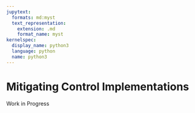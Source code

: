 ```yaml
---
jupytext:
  formats: md:myst
  text_representation:
    extension: .md
    format_name: myst
kernelspec:
  display_name: python3
  language: python
  name: python3
---
```


# Mitigating Control Implementations

Work in Progress